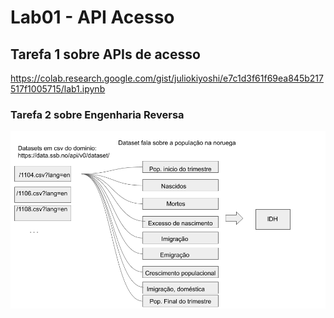 # Lab01 - API Acesso

## Tarefa 1 sobre APIs de acesso

https://colab.research.google.com/gist/juliokiyoshi/e7c1d3f61f69ea845b217517f1005715/lab1.ipynb

### Tarefa 2 sobre Engenharia Reversa

![](images/tarefa2_dataset1104.png)
